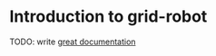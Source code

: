 # Introduction to grid-robot

TODO: write [great documentation](http://jacobian.org/writing/what-to-write/)
